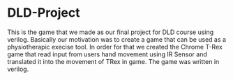 # DLD-Project
This is the game that we made as our final project for DLD course using verilog. Basically our motivation was to create a game that can be used as a physiotherapic execise tool. In order for that we created the Chrome T-Rex game that read input from users hand movement using IR Sensor and translated it into the movement of TRex in game. The game was written in verilog.
